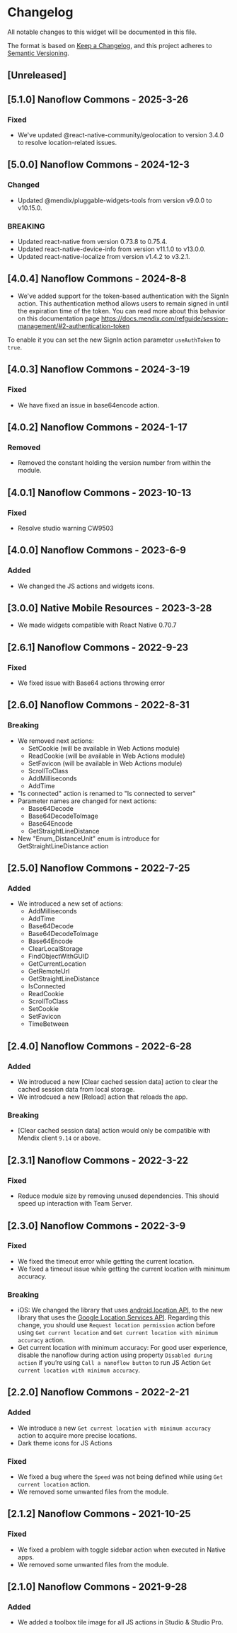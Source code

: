 # Changelog

All notable changes to this widget will be documented in this file.

The format is based on [Keep a Changelog](https://keepachangelog.com/en/1.0.0/), and this project adheres to [Semantic Versioning](https://semver.org/spec/v2.0.0.html).

## [Unreleased]

## [5.1.0] Nanoflow Commons - 2025-3-26
### Fixed

-   We've updated @react-native-community/geolocation to version 3.4.0 to resolve location-related issues.

## [5.0.0] Nanoflow Commons - 2024-12-3

### Changed

-   Updated @mendix/pluggable-widgets-tools from version v9.0.0 to v10.15.0.

### BREAKING

-   Updated react-native from version 0.73.8 to 0.75.4.
-   Updated react-native-device-info from version v11.1.0 to v13.0.0.
-   Updated react-native-localize from version v1.4.2 to v3.2.1.

## [4.0.4] Nanoflow Commons - 2024-8-8

-   We've added support for the token-based authentication with the SignIn action. This authentication method allows users to remain signed in until the expiration time of the token. You can read more about this behavior on this documentation page https://docs.mendix.com/refguide/session-management/#2-authentication-token

To enable it you can set the new SignIn action parameter `useAuthToken` to `true`.

## [4.0.3] Nanoflow Commons - 2024-3-19

### Fixed

-   We have fixed an issue in base64encode action.

## [4.0.2] Nanoflow Commons - 2024-1-17

### Removed

-   Removed the constant holding the version number from within the module.

## [4.0.1] Nanoflow Commons - 2023-10-13

### Fixed

-   Resolve studio warning CW9503

## [4.0.0] Nanoflow Commons - 2023-6-9

### Added

-   We changed the JS actions and widgets icons.

## [3.0.0] Native Mobile Resources - 2023-3-28

-   We made widgets compatible with React Native 0.70.7

## [2.6.1] Nanoflow Commons - 2022-9-23

### Fixed

-   We fixed issue with Base64 actions throwing error

## [2.6.0] Nanoflow Commons - 2022-8-31

### Breaking

-   We removed next actions:
    -   SetCookie (will be available in Web Actions module)
    -   ReadCookie (will be available in Web Actions module)
    -   SetFavicon (will be available in Web Actions module)
    -   ScrollToClass
    -   AddMilliseconds
    -   AddTime
-   "Is connected" action is renamed to "Is connected to server"
-   Parameter names are changed for next actions:
    -   Base64Decode
    -   Base64DecodeToImage
    -   Base64Encode
    -   GetStraightLineDistance
-   New "Enum_DistanceUnit" enum is introduce for GetStraightLineDistance action

## [2.5.0] Nanoflow Commons - 2022-7-25

### Added

-   We introduced a new set of actions:
    -   AddMilliseconds
    -   AddTime
    -   Base64Decode
    -   Base64DecodeToImage
    -   Base64Encode
    -   ClearLocalStorage
    -   FindObjectWithGUID
    -   GetCurrentLocation
    -   GetRemoteUrl
    -   GetStraightLineDistance
    -   IsConnected
    -   ReadCookie
    -   ScrollToClass
    -   SetCookie
    -   SetFavicon
    -   TimeBetween

## [2.4.0] Nanoflow Commons - 2022-6-28

### Added

-   We introduced a new [Clear cached session data] action to clear the cached session data from local storage.
-   We introdcued a new [Reload] action that reloads the app.

### Breaking

-   [Clear cached session data] action would only be compatible with Mendix client `9.14` or above.

## [2.3.1] Nanoflow Commons - 2022-3-22

### Fixed

-   Reduce module size by removing unused dependencies. This should speed up interaction with Team Server.

## [2.3.0] Nanoflow Commons - 2022-3-9

### Fixed

-   We fixed the timeout error while getting the current location.
-   We fixed a timeout issue while getting the current location with minimum accuracy.

### Breaking

-   iOS: We changed the library that uses [android.location API](https://developer.android.com/reference/android/location/package-summary), to the new library that uses the [Google Location Services API](https://developer.android.com/training/location/). Regarding this change, you should use `Request location permission` action before using `Get current location` and `Get current location with minimum accuracy` action.
-   Get current location with minimum accuracy: For good user experience, disable the nanoflow during action using property `Disabled during action` if you’re using `Call a nanoflow button` to run JS Action `Get current location with minimum accuracy`.

## [2.2.0] Nanoflow Commons - 2022-2-21

### Added

-   We introduce a new `Get current location with minimum accuracy` action to acquire more precise locations.
-   Dark theme icons for JS Actions

### Fixed

-   We fixed a bug where the `Speed` was not being defined while using `Get current location` action.
-   We removed some unwanted files from the module.

## [2.1.2] Nanoflow Commons - 2021-10-25

### Fixed

-   We fixed a problem with toggle sidebar action when executed in Native apps.
-   We removed some unwanted files from the module.

## [2.1.0] Nanoflow Commons - 2021-9-28

### Added

-   We added a toolbox tile image for all JS actions in Studio & Studio Pro.
